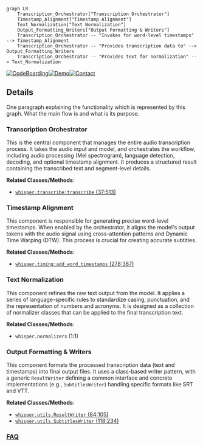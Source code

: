 ```mermaid
graph LR
    Transcription_Orchestrator["Transcription Orchestrator"]
    Timestamp_Alignment["Timestamp Alignment"]
    Text_Normalization["Text Normalization"]
    Output_Formatting_Writers["Output Formatting & Writers"]
    Transcription_Orchestrator -- "Invokes for word-level timestamps" --> Timestamp_Alignment
    Transcription_Orchestrator -- "Provides transcription data to" --> Output_Formatting_Writers
    Transcription_Orchestrator -- "Provides text for normalization" --> Text_Normalization
```

[![CodeBoarding](https://img.shields.io/badge/Generated%20by-CodeBoarding-9cf?style=flat-square)](https://github.com/CodeBoarding/CodeBoarding)[![Demo](https://img.shields.io/badge/Try%20our-Demo-blue?style=flat-square)](https://www.codeboarding.org/demo)[![Contact](https://img.shields.io/badge/Contact%20us%20-%20contact@codeboarding.org-lightgrey?style=flat-square)](mailto:contact@codeboarding.org)

## Details

One paragraph explaining the functionality which is represented by this graph. What the main flow is and what is its purpose.

### Transcription Orchestrator
This is the central component that manages the entire audio transcription process. It takes the audio input and model, and orchestrates the workflow, including audio processing (Mel spectrogram), language detection, decoding, and optional timestamp alignment. It produces a structured result containing the transcribed text and segment-level details.


**Related Classes/Methods**:

- <a href="https://github.com/openai/whisper/blob/main/whisper/transcribe.py#L37-L513" target="_blank" rel="noopener noreferrer">`whisper.transcribe:transcribe` (37:513)</a>


### Timestamp Alignment
This component is responsible for generating precise word-level timestamps. When enabled by the orchestrator, it aligns the model's output tokens with the audio signal using cross-attention patterns and Dynamic Time Warping (DTW). This process is crucial for creating accurate subtitles.


**Related Classes/Methods**:

- <a href="https://github.com/openai/whisper/blob/main/whisper/timing.py#L278-L387" target="_blank" rel="noopener noreferrer">`whisper.timing:add_word_timestamps` (278:387)</a>


### Text Normalization
This component refines the raw text output from the model. It applies a series of language-specific rules to standardize casing, punctuation, and the representation of numbers and acronyms. It is designed as a collection of normalizer classes that can be applied to the final transcription text.


**Related Classes/Methods**:

- `whisper.normalizers` (1:1)


### Output Formatting & Writers
This component formats the processed transcription data (text and timestamps) into final output files. It uses a class-based writer pattern, with a generic `ResultWriter` defining a common interface and concrete implementations (e.g., `SubtitlesWriter`) handling specific formats like SRT and VTT.


**Related Classes/Methods**:

- <a href="https://github.com/openai/whisper/blob/main/whisper/utils.py#L84-L105" target="_blank" rel="noopener noreferrer">`whisper.utils.ResultWriter` (84:105)</a>
- <a href="https://github.com/openai/whisper/blob/main/whisper/utils.py#L118-L234" target="_blank" rel="noopener noreferrer">`whisper.utils.SubtitlesWriter` (118:234)</a>




### [FAQ](https://github.com/CodeBoarding/GeneratedOnBoardings/tree/main?tab=readme-ov-file#faq)